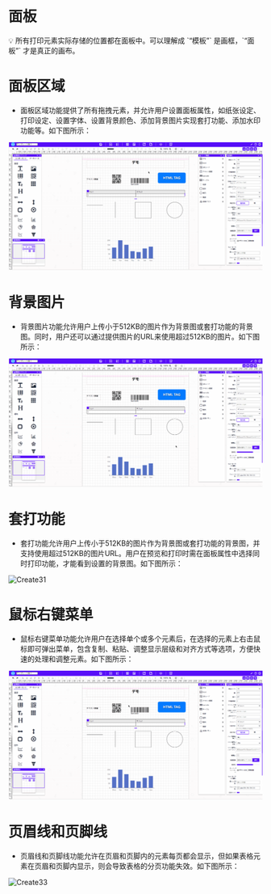 # 面板

<aside>
💡 所有打印元素实际存储的位置都在面板中。可以理解成 `“模板”` 是画框，`“面板”` 才是真正的画布。
</aside>

# **面板区域**

- 面板区域功能提供了所有拖拽元素，并允许用户设置面板属性，如纸张设定、打印设定、设置字体、设置背景颜色、添加背景图片实现套打功能、添加水印功能等。如下图所示：

![Create29](../_images/zh-cn//Create29.gif)

# **背景图片**

- 背景图片功能允许用户上传小于512KB的图片作为背景图或套打功能的背景图。同时，用户还可以通过提供图片的URL来使用超过512KB的图片。如下图所示：

![Create30](../_images/zh-cn//Create30.gif)

# **套打功能**

- 套打功能允许用户上传小于512KB的图片作为背景图或套打功能的背景图，并支持使用超过512KB的图片URL。用户在预览和打印时需在面板属性中选择同时打印功能，才能看到设置的背景图。如下图所示：

![Create31](../_images/zh-cn//Create31.gif)

# **鼠标右键菜单**

- 鼠标右键菜单功能允许用户在选择单个或多个元素后，在选择的元素上右击鼠标即可弹出菜单，包含复制、粘贴、调整显示层级和对齐方式等选项，方便快速的处理和调整元素。如下图所示：

![Create32](../_images/zh-cn//Create32.gif)

# **页眉线和页脚线**

- 页眉线和页脚线功能允许在页眉和页脚内的元素每页都会显示，但如果表格元素在页眉和页脚内显示，则会导致表格的分页功能失效。如下图所示：

![Create33](../_images/zh-cn//Create33.gif)